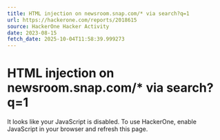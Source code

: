 ```yaml
---
title: HTML injection on newsroom.snap.com/* via search?q=1
url: https://hackerone.com/reports/2018615
source: HackerOne Hacker Activity
date: 2023-08-15
fetch_date: 2025-10-04T11:58:39.999273
---
```


# HTML injection on newsroom.snap.com/* via search?q=1

It looks like your JavaScript is disabled. To use HackerOne, enable JavaScript in your browser and refresh this page.